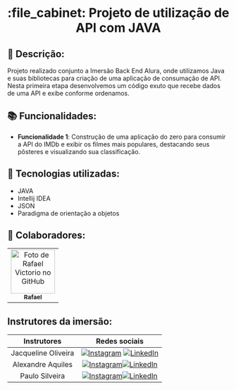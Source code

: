 <h1 align="center">:file_cabinet: Projeto de utilização de API com JAVA</h1>

## :memo: Descrição:
Projeto realizado conjunto a Imersão Back End Alura, onde utilizamos Java e suas bibliotecas para criação de uma aplicação de consumação de API. Nesta primeira etapa desenvolvemos um código exuto que recebe dados de uma API e exibe conforme ordenamos.

## :books: Funcionalidades:
* <b>Funcionalidade 1</b>: Construção de uma aplicação do zero para consumir a API do IMDb e exibir os filmes mais populares, destacando seus pôsteres e visualizando sua classificação.

## :wrench: Tecnologias utilizadas:
* JAVA
* Intellij IDEA
* JSON
* Paradigma de orientação a objetos

## :handshake: Colaboradores:
<table>
  <tr>
    <td align="center">
      <a href="http://github.com/rvictorio">
        <img src="https://avatars.githubusercontent.com/rvictorio" width="100px;" alt="Foto de Rafael Victorio no GitHub"/><br>
        <sub>
          <b>Rafael</b>
        </sub>
      </a>
    </td>
  </tr>
</table>

## Instrutores da imersão:
|Instrutores|Redes sociais|
|:------------------:|:------------------:|
| Jacqueline Oliveira | [![Instagram](https://www.alura.com.br/assets/img/imersao-java/instagram.1655844054.svg)](https://www.instagram.com/jacque.tech/) [![LinkedIn](https://www.alura.com.br/assets/img/imersao-java/linkedin.1655291590.svg)](https://www.linkedin.com/in/jacqueline-r-oliveira/) |
| Alexandre Aquiles | [![Instagram](https://www.alura.com.br/assets/img/imersao-java/instagram.1655844054.svg)](https://www.instagram.com/aquiles3137/)[![LinkedIn](https://www.alura.com.br/assets/img/imersao-java/linkedin.1655291590.svg)](https://www.linkedin.com/in/alexandreaquiles/) |
| Paulo Silveira | [![Instagram](https://www.alura.com.br/assets/img/imersao-java/instagram.1655844054.svg)](https://www.instagram.com/paulo_hipster)[![LinkedIn](https://www.alura.com.br/assets/img/imersao-java/linkedin.1655291590.svg)](https://www.linkedin.com/in/paulosilveira)




